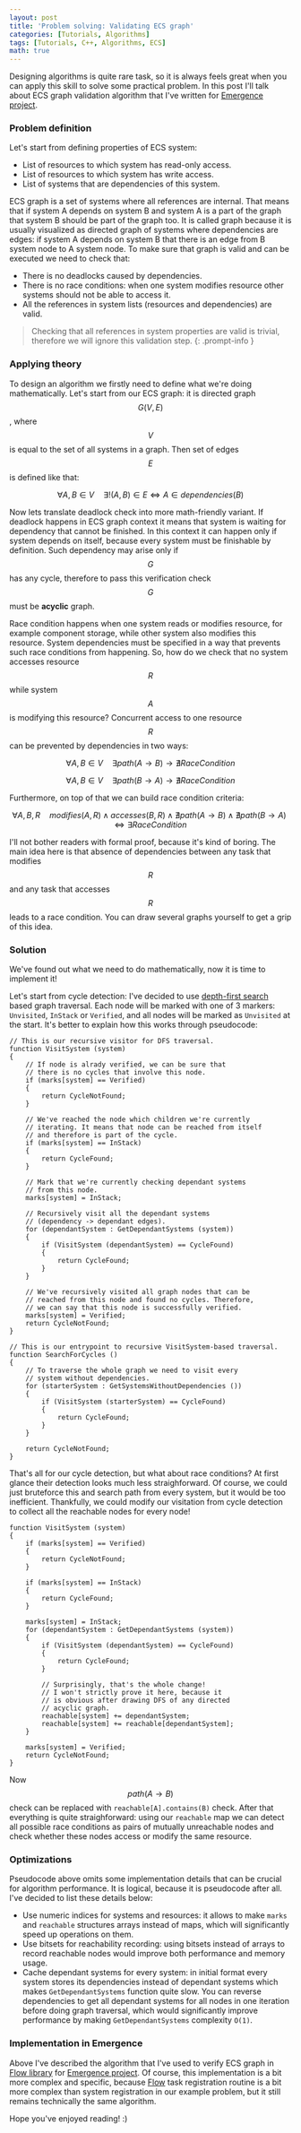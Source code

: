 ```yaml
---
layout: post
title: 'Problem solving: Validating ECS graph'
categories: [Tutorials, Algorithms]
tags: [Tutorials, C++, Algorithms, ECS]
math: true
---
```


Designing algorithms is quite rare task, so it is always feels great when you can apply this skill to solve some
practical problem. In this post I'll talk about ECS graph validation algorithm that I've written for
[Emergence project](https://github.com/KonstantinTomashevich/Emergence).

### Problem definition

Let's start from defining properties of ECS system:

- List of resources to which system has read-only access.
- List of resources to which system has write access.
- List of systems that are dependencies of this system.

ECS graph is a set of systems where all references are internal. That means that if system A depends on system B and
system A is a part of the graph that system B should be part of the graph too. It is called graph because it is usually
visualized as directed graph of systems where dependencies are edges: if system A depends on system B that there
is an edge from B system node to A system node. To make sure that graph is valid and can be executed we need to 
check that:

- There is no deadlocks caused by dependencies.
- There is no race conditions: when one system modifies resource other systems should not be able to access it.
- All the references in system lists (resources and dependencies) are valid.

> Checking that all references in system properties are valid is trivial, therefore we will ignore this validation step.
{: .prompt-info }

### Applying theory

To design an algorithm we firstly need to define what we're doing mathematically. Let's start from our ECS graph:
it is directed graph $$ G (V, E) $$, where $$ V $$ is equal to the set of all systems in a graph. Then set of edges
$$ E $$ is defined like that:

$$ \forall A, B \in V \hspace{1em} \exists! (A, B) \in E \Leftrightarrow A \in dependencies(B) $$

Now lets translate deadlock check into more math-friendly variant. If deadlock happens in ECS graph context it means 
that system is waiting for dependency that cannot be finished. In this context it can happen only if system depends
on itself, because every system must be finishable by definition. Such dependency may arise only if $$ G $$ has
any cycle, therefore to pass this verification check $$ G $$ must be **acyclic** graph.

Race condition happens when one system reads or modifies resource, for example component storage, while other system
also modifies this resource. System dependencies must be specified in a way that prevents such race conditions from
happening. So, how do we check that no system accesses resource $$ R $$ while system $$ A $$ is modifying this resource?
Concurrent access to one resource $$ R $$ can be prevented by dependencies in two ways:

$$ \forall A, B \in V \hspace{1em} \exists path (A \to B) \rightarrow \nexists RaceCondition $$

$$ \forall A, B \in V \hspace{1em} \exists path (B \to A) \rightarrow \nexists RaceCondition $$

Furthermore, on top of that we can build race condition criteria:

$$ \forall A, B, R \hspace{1em} modifies (A, R) \land accesses (B, R) \land \nexists path (A \to B) 
\land \nexists path (B \to A) \Leftrightarrow \exists RaceCondition $$

I'll not bother readers with formal proof, because it's kind of boring. The main idea here is that absence of 
dependencies between any task that modifies $$ R $$ and any task that accesses $$ R $$ leads to a race condition.
You can draw several graphs yourself to get a grip of this idea.

### Solution

We've found out what we need to do mathematically, now it is time to implement it!

Let's start from cycle detection: I've decided to use 
[depth-first search](https://en.wikipedia.org/wiki/Depth-first_search) based graph traversal. Each node will be marked
with one of 3 markers: `Unvisited`, `InStack` or `Verified`, and all nodes will be marked as `Unvisited` at the start.
It's better to explain how this works through pseudocode:

```
// This is our recursive visitor for DFS traversal.
function VisitSystem (system)
{
    // If node is alrady verified, we can be sure that 
    // there is no cycles that involve this node.
    if (marks[system] == Verified)
    {
        return CycleNotFound;
    }

    // We've reached the node which children we're currently 
    // iterating. It means that node can be reached from itself
    // and therefore is part of the cycle.
    if (marks[system] == InStack)
    {
        return CycleFound;
    }

    // Mark that we're currently checking dependant systems
    // from this node.
    marks[system] = InStack;

    // Recursively visit all the dependant systems 
    // (dependency -> dependant edges).
    for (dependantSystem : GetDependantSystems (system))
    {
        if (VisitSystem (dependantSystem) == CycleFound)
        {
            return CycleFound;
        }
    }

    // We've recursively visited all graph nodes that can be 
    // reached from this node and found no cycles. Therefore,
    // we can say that this node is successfully verified.
    marks[system] = Verified;
    return CycleNotFound;
}

// This is our entrypoint to recursive VisitSystem-based traversal.
function SearchForCycles ()
{
    // To traverse the whole graph we need to visit every 
    // system without dependencies.
    for (starterSystem : GetSystemsWithoutDependencies ())
    {
        if (VisitSystem (starterSystem) == CycleFound)
        {
            return CycleFound;
        }
    }

    return CycleNotFound;
}
```

That's all for our cycle detection, but what about race conditions? At first glance their detection looks much less
straighforward. Of course, we could just bruteforce this and search path from every system, but it would be too
inefficient. Thankfully, we could modify our visitation from cycle detection to collect all the reachable nodes
for every node!

```
function VisitSystem (system)
{
    if (marks[system] == Verified)
    {
        return CycleNotFound;
    }

    if (marks[system] == InStack)
    {
        return CycleFound;
    }

    marks[system] = InStack;
    for (dependantSystem : GetDependantSystems (system))
    {
        if (VisitSystem (dependantSystem) == CycleFound)
        {
            return CycleFound;
        }

        // Surprisingly, that's the whole change! 
        // I won't strictly prove it here, because it 
        // is obvious after drawing DFS of any directed
        // acyclic graph.
        reachable[system] += dependantSystem;
        reachable[system] += reachable[dependantSystem];
    }

    marks[system] = Verified;
    return CycleNotFound;
}
```

Now $$ path (A \to B) $$ check can be replaced with `reachable[A].contains(B)` check. After that everything is quite
straighforward: using our `reachable` map we can detect all possible race conditions as pairs of mutually unreachable 
nodes and check whether these nodes access or modify the same resource.

### Optimizations

Pseudocode above omits some implementation details that can be crucial for algorithm performance. It is logical,
because it is pseudocode after all. I've decided to list these details below:

- Use numeric indices for systems and resources: it allows to make `marks` and `reachable` structures arrays instead
  of maps, which will significantly speed up operations on them.
- Use bitsets for reachability recording: using bitsets instead of arrays to record reachable nodes would improve
  both performance and memory usage.
- Cache dependant systems for every system: in initial format every system stores its dependencies instead of
  dependant systems which makes `GetDependantSystems` function quite slow. You can reverse dependencies to get
  all dependant systems for all nodes in one iteration before doing graph traversal, which would significantly
  improve performance by making `GetDependantSystems` complexity `O(1)`.

### Implementation in Emergence

Above I've described the algorithm that I've used to verify ECS graph in 
[Flow library](https://github.com/KonstantinTomashevich/Emergence/tree/daf48ca/Library/Public/Flow) for 
[Emergence project](https://github.com/KonstantinTomashevich/Emergence). Of course, this implementation is a bit more
complex and specific, because 
[Flow](https://github.com/KonstantinTomashevich/Emergence/tree/daf48ca/Library/Public/Flow) task registration routine
is a bit more complex than system registration in our example problem, but it still remains technically the same
algorithm.

Hope you've enjoyed reading! :)
